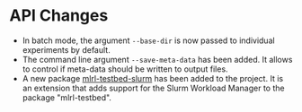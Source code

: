 # API Changes

- In batch mode, the argument `--base-dir` is now passed to individual experiments by default.
- The command line argument `--save-meta-data` has been added. It allows to control if meta-data should be written to output files.
- A new package [mlrl-testbed-slurm](https://pypi.org/project/mlrl-testbed-slurm/) has been added to the project. It is an extension that adds support for the Slurm Workload Manager to the package "mlrl-testbed".
